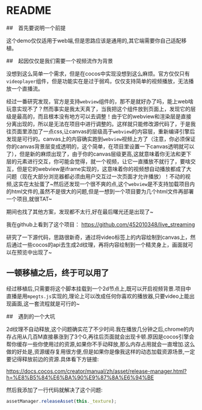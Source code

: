 # README

##　首先要说明一个前提

这个demo仅仅适用于web端,但是思路应该是通用的,其它端需要你自己适配移植。

##　起因仅仅是我们需要一个视频流作为背景

没想到这么简单一个需求，但是在cocos中实现没想到这么麻烦。官方仅仅只有`videoplayer`组件，但是功能实在是过于弱鸡，仅仅支持简单的视频播放，无法播放一个直播流。

经过一番研究发现，官方是支持`webview`组件的，那不是就好办了吗，能上web啥玩意实现不了？然而事实是我太天真了，当我把这个组件放到页面上，发现它的层级是最高的，而且根本没有地方可以去调整！由于它的webview和渲染层是直接分离出现的，所以是无法在项目中进行调整的。这样就只能修改源代码了，于是我往页面里添加了一点css,让canvas的层级高于`webview`的内容层，重新编译引擎后发现是可行的。canvas上的内容确实跑到`webview`视频上方了（注意，你必须保证你的canvas背景层变成透明的，这个简单，在项目里设置一下canvas透明就可以了），但是新的麻烦出现了，由于你的canvas层级更高,这就意味着你无法和更下层的元素进行交互，你可能会觉得，就一个视频，让它一直播放不就行了，要啥交互，但是它的webview是iframe实现的，这意味着你的视频想自动播放都成了大问题（现在大部分浏览器都必须由用户交互过一次页面才允许播放）！不动的视频,这实在太扯蛋了~然后还发现一个很不爽的点,这个`webview`是不支持加载项目内的html文件的,虽然不是很大的问题,但是一想到一个项目要为几个html文件再部署一个项目,就很TAT~

期间也找了其他方案，发现都不太行,好在最后曙光还是出现了~

我在github上看到了这个项目：
https://github.com/452010348/live_streaming

研究了一下源代码，思路很新奇，通过将video标签上的内容绘制到canvas上，然后通过一些cocos的api去生成2d纹理，再将内容绘制到一个精灵身上，画面就可以在预览中出现了~

## 一顿移植之后，终于可以用了

经过移植后,只需要将这个脚本挂载到一个2d节点上,既可以开启视频背景.项目中直播是用`mpegts.js`实现的,理论上可以改成任何你喜欢的播放器,只要video上能出现画面,这一套流程就是可行的~

##　遇到的一个大坑

2d纹理不自动释放,这个问题确实花了不少时间.我在播放几分钟之后,chrome的内存占用从几百M直接暴涨到了3个G,再往后页面就会出现卡顿.原因是cocos引擎会帮你缓存一些你使用过的资源,如果你不手动释放,那么内存占用就会一直增加.这么做的好处是,资源缓存复用很方便,但是如果你是像我这样的动态加载资源场景,一定要记得释放前边的资源.具体看下方链接:

https://docs.cocos.com/creator/manual/zh/asset/release-manager.html?h=%E8%B5%84%E6%BA%90%E9%87%8A%E6%94%BE

然后我添加了一行代码就解决了这个问题:

```js
assetManager.releaseAsset(this._texture);
```
